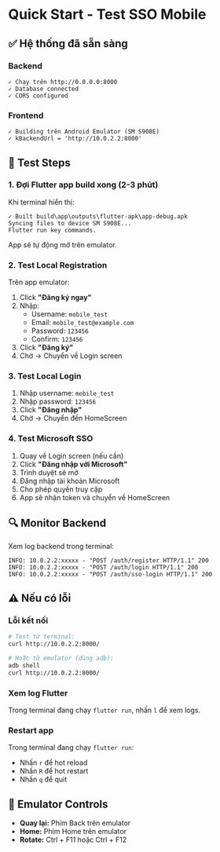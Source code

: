 # Quick Start - Test SSO Mobile

## ✅ Hệ thống đã sẵn sàng

### Backend
```
✓ Chạy trên http://0.0.0.0:8000
✓ Database connected
✓ CORS configured
```

### Frontend
```
✓ Building trên Android Emulator (SM S908E)
✓ kBackendUrl = 'http://10.0.2.2:8000'
```

## 🚀 Test Steps

### 1. Đợi Flutter app build xong (2-3 phút)

Khi terminal hiển thị:
```
✓ Built build\app\outputs\flutter-apk\app-debug.apk
Syncing files to device SM S908E...
Flutter run key commands.
```

App sẽ tự động mở trên emulator.

### 2. Test Local Registration

Trên app emulator:
1. Click **"Đăng ký ngay"**
2. Nhập:
   - Username: `mobile_test`
   - Email: `mobile_test@example.com`
   - Password: `123456`
   - Confirm: `123456`
3. Click **"Đăng ký"**
4. Chờ → Chuyển về Login screen

### 3. Test Local Login

1. Nhập username: `mobile_test`
2. Nhập password: `123456`
3. Click **"Đăng nhập"**
4. Chờ → Chuyển đến HomeScreen

### 4. Test Microsoft SSO

1. Quay về Login screen (nếu cần)
2. Click **"Đăng nhập với Microsoft"**
3. Trình duyệt sẽ mở
4. Đăng nhập tài khoản Microsoft
5. Cho phép quyền truy cập
6. App sẽ nhận token và chuyển về HomeScreen

## 🔍 Monitor Backend

Xem log backend trong terminal:
```
INFO: 10.0.2.2:xxxxx - "POST /auth/register HTTP/1.1" 200
INFO: 10.0.2.2:xxxxx - "POST /auth/login HTTP/1.1" 200
INFO: 10.0.2.2:xxxxx - "POST /auth/sso-login HTTP/1.1" 200
```

## ⚠️ Nếu có lỗi

### Lỗi kết nối
```bash
# Test từ terminal:
curl http://10.0.2.2:8000/

# Hoặc từ emulator (dùng adb):
adb shell
curl http://10.0.2.2:8000/
```

### Xem log Flutter
Trong terminal đang chạy `flutter run`, nhấn `l` để xem logs.

### Restart app
Trong terminal đang chạy `flutter run`:
- Nhấn `r` để hot reload
- Nhấn `R` để hot restart
- Nhấn `q` để quit

## 📱 Emulator Controls

- **Quay lại:** Phím Back trên emulator
- **Home:** Phím Home trên emulator
- **Rotate:** Ctrl + F11 hoặc Ctrl + F12
